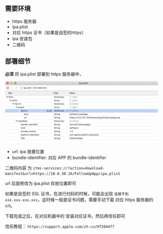## 需要环境

+ https 服务器
+ ipa.plist
+ 对应 https 证书（如果是自签的https）
+ ipa 安装包
+ 二维码


## 部署细节

**必须** 将 ipa.plist 部署到 https 服务器中，

![avator](https://raw.githubusercontent.com/1oser5/CS-Notes/master/pic/ipa-plist.jpg)

+ url: ipa 放置位置
+ bundle-identifier: 对应 APP 的 bundle-identifier


二维码内容 为 `itms-services://?action=download-manifest&url=https://10.0.30.16/FollowUpApp/ipa.plist`

url 后面修改为 ipa.plist 存放位置即可

如果是自签的 SSL 证书，在进行扫码的时候，可能会出现 `连接不到  xxx.xxx.xxx.xxx`，这时候一般是证书问题，需要手动下载 对应 https 服务器的 crt。

下载完成之后，在对应机器中的 安装对应证书，然后再信任即可

信任教程：
`https://support.apple.com/zh-cn/HT204477`